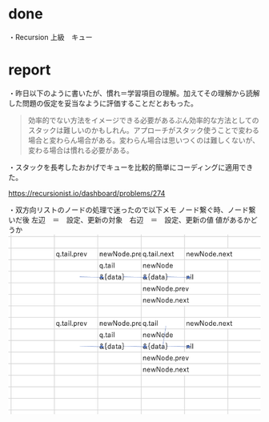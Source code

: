 # done
・Recursion 上級　キュー</br>

# report

・昨日以下のように書いたが、慣れ＝学習項目の理解。加えてその理解から読解した問題の仮定を妥当なように評価することだとおもった。
>効率的でない方法をイメージできる必要があるぶん効率的な方法としてのスタックは難しいのかもしれん。アプローチがスタック使うことで変わる場合と変わらん場合がある。変わらん場合は思いつくのは難しくないが、変わる場合は慣れる必要がある。</br>

・スタックを長考したおかげでキューを比較的簡単にコーディングに適用できた。</br>

https://recursionist.io/dashboard/problems/274

・双方向リストのノードの処理で迷ったので以下メモ
ノード繋ぐ時、ノード繋いだ後
左辺　＝　設定、更新の対象　右辺　＝　設定、更新の値
値があるかどうか
![Alt text](image.png)